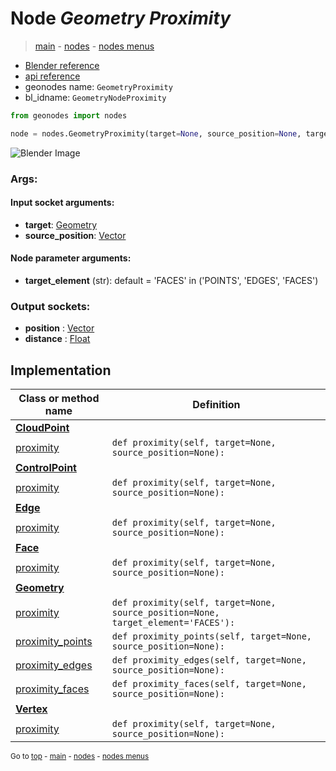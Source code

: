 # Node *Geometry Proximity*

> [main](../structure.md) - [nodes](nodes.md) - [nodes menus](nodes_menus.md)

- [Blender reference](https://docs.blender.org/manual/en/latest/modeling/geometry_nodes/geometry/geometry_proximity.html)
- [api reference](https://docs.blender.org/api/current/bpy.types.GeometryNodeProximity.html)
- geonodes name: `GeometryProximity`
- bl_idname: `GeometryNodeProximity`

```python
from geonodes import nodes

node = nodes.GeometryProximity(target=None, source_position=None, target_element='FACES')
```

![Blender Image](https://docs.blender.org/manual/en/latest/_images/node-types_GeometryNodeProximity.webp)

### Args:

#### Input socket arguments:

- **target**: [Geometry](Geometry.md)
- **source_position**: [Vector](Vector.md)

#### Node parameter arguments:

- **target_element** (str): default = 'FACES' in ('POINTS', 'EDGES', 'FACES')

### Output sockets:

- **position** : [Vector](Vector.md)
- **distance** : [Float](Float.md)

## Implementation

| Class or method name | Definition |
|----------------------|------------|
| **[CloudPoint](CloudPoint.md)** |
| [proximity](CloudPoint.md#proximity) | `def proximity(self, target=None, source_position=None):` |
| **[ControlPoint](ControlPoint.md)** |
| [proximity](ControlPoint.md#proximity) | `def proximity(self, target=None, source_position=None):` |
| **[Edge](Edge.md)** |
| [proximity](Edge.md#proximity) | `def proximity(self, target=None, source_position=None):` |
| **[Face](Face.md)** |
| [proximity](Face.md#proximity) | `def proximity(self, target=None, source_position=None):` |
| **[Geometry](Geometry.md)** |
| [proximity](Geometry.md#proximity) | `def proximity(self, target=None, source_position=None, target_element='FACES'):` |
| [proximity_points](Geometry.md#proximity_points) | `def proximity_points(self, target=None, source_position=None):` |
| [proximity_edges](Geometry.md#proximity_edges) | `def proximity_edges(self, target=None, source_position=None):` |
| [proximity_faces](Geometry.md#proximity_faces) | `def proximity_faces(self, target=None, source_position=None):` |
| **[Vertex](Vertex.md)** |
| [proximity](Vertex.md#proximity) | `def proximity(self, target=None, source_position=None):` |

<sub>Go to [top](#node-Geometry-Proximity) - [main](../structure.md) - [nodes](nodes.md) - [nodes menus](nodes_menus.md)</sub>

